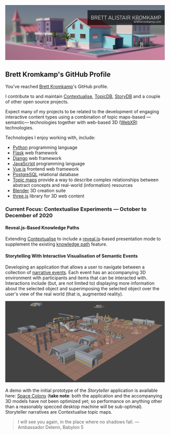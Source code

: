 ![Brett Kromkamp - GitHub banner](https://github.com/brettkromkamp/brettkromkamp/blob/master/resources/banner.png)

## Brett Kromkamp's GitHub Profile

You've reached [Brett Kromkamp](https://brettkromkamp.com/)'s GitHub profile.

I contribute to and maintain [Contextualise](https://github.com/brettkromkamp/contextualise), [TopicDB](https://github.com/brettkromkamp/topic-db), [StoryDB](https://github.com/brettkromkamp/story-db) and a couple of other open source projects.

Expect many of my projects to be related to the development of engaging interactive content types using a combination of topic maps-based &mdash;semantic&mdash; technologies together with web-based 3D ([WebXR](https://developer.mozilla.org/en-US/docs/Web/API/WebXR_Device_API)) technologies.

Technologies I enjoy working with, include:

* [Python](https://www.python.org/) programming language
* [Flask](https://flask.palletsprojects.com/en/1.1.x/) web framework
* [Django](https://www.djangoproject.com/) web framework
* [JavaScript](https://developer.mozilla.org/en-US/docs/Web/JavaScript) programming language
* [Vue.js](https://vuejs.org/) frontend web framework
* [PostgreSQL](https://www.postgresql.org/) relational database
* [Topic maps](https://ontopia.net/topicmaps/materials/tao.html) provide a way to describe complex relationships between abstract concepts and real-world (information) resources
* [Blender](https://www.blender.org/) 3D creation suite
* [three.js](https://threejs.org/) library for 3D web content

### Current Focus: Contextualise Experiments &mdash; October to December of 2020

#### Reveal.js-Based Knowledge Paths

Extending [Contextualise](https://contextualise.dev/) to include a [reveal.js](https://revealjs.com/)-based presentation mode to supplement the existing [knowledge path](https://brettkromkamp.com/posts/knowledge-paths/) feature.

#### Storytelling With Interactive Visualisation of Semantic Events

Developing an application that allows a user to navigate between a collection of [narrative events](https://brettkromkamp.com/posts/narrative-events/). Each event has an accompanying 3D environment with participants and items that can be interacted with. Interactions include (but, are not limited to) displaying more information about the selected object and superimposing the selected object over the user's view of the real world (that is, augmented reality).

![Storyteller Scene in Blender](https://github.com/brettkromkamp/brettkromkamp/blob/master/resources/storyteller-app-blender.png)

A demo with the initial prototype of the *Storyteller* application is available here: [Space Colony](https://brettkromkamp.com/space-colony/index.html?story-identifier=11&event-identifier=industrial-sector) (**take note**: both the application and the accompanying 3D models have not been optimized yet; so performance on anything other than a reasonably specced desktop machine will be sub-optimal). Storyteller narratives are Contextualise topic maps.

> I will see you again, in the place where no shadows fall. &mdash; Ambassador Delenn, Babylon 5
